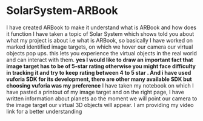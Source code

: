 # SolarSystem-ARBook
I have created ARBook to make it understand what is ARBook and how does it function I have taken a topic of Solar System which shows told you about what my project is about i.e what is ARBook, so basically I have worked on marked identified image targets, on which we hover our camera our virtual objects pop ups. this lets you experience the virtual objects in the real world and can interact with them. 
 **yes I would like to draw an important fact that image target has to be of 5-star rating otherwise you might face difficulty in tracking it and try to keep rating between 4 to 5 star . And i have used vuforia SDK for its development, there are other many available SDK  but choosing vuforia was my preference**
I have taken my notebook on which I have pasted a printout of my image target and on the right page, I have written information about planets ao the moment we will point our camera to the image target our virtual 3D objects will appear.
I am providing my video link for a better understanding

